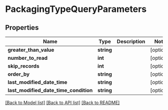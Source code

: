 # PackagingTypeQueryParameters

## Properties
Name | Type | Description | Notes
------------ | ------------- | ------------- | -------------
**greater_than_value** | **string** |  | [optional] 
**number_to_read** | **int** |  | [optional] 
**skip_records** | **int** |  | [optional] 
**order_by** | **string** |  | [optional] 
**last_modified_date_time** | **string** |  | [optional] 
**last_modified_date_time_condition** | **string** |  | [optional] 

[[Back to Model list]](../README.md#documentation-for-models) [[Back to API list]](../README.md#documentation-for-api-endpoints) [[Back to README]](../README.md)



